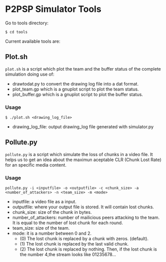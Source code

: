# P2PSP Simulator Tools

Go to tools directory:
```
$ cd tools
```
Current available tools are:
## Plot.sh
`plot.sh` is a script which plot the team and the buffer status of the complete simulation doing use of:
- drawtodat.py to convert the drawing log file into a dat format.
- plot_team.gp which is a gnuplot script to plot the team status.
- plot_buffer.gp which is a gnuplot script to plot the buffer status.

### Usage
```
$ ./plot.sh <drawing_log_file>
```
- drawing_log_file: output drawing_log file generated with simulator.py

## Pollute.py
`pollute.py` is a script which simulate the loss of chunks in a video file. It helps us to get an idea about the maximun aceptable CLR (Chunk Lost Rate) for an specific media content.

### Usage
```
pollute.py -i <inputfile> -o <outputfile> -c <chunk_size> -a <number_of_attackers> -n <team_size> -m <mode>
```
- inputfile: a video file as a input.
- outputfile: where your output file is stored. It will contain lost chunks.
- chunk_size: size of the chunk in bytes.
- number_of_attackers: number of mailicious peers attacking to the team. It is equal to the number of lost chunk for each round.
- team_size: size of the team.
- mode: it is a number between 0 and 2.
  - (0) The lost chunk is replaced by a chunk with zeros. (default).
  - (1) The lost chunk is replaced by the last valid chunk.
  - (2) The lost chunk is replaced by nothing. Then, if the lost chunk is the number 4,the stream looks like 01235678...
